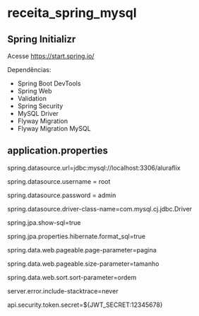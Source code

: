 # receita_spring_mysql

## Spring Initializr
Acesse https://start.spring.io/


Dependências: 
* Spring Boot DevTools
* Spring Web
* Validation
* Spring Security
* MySQL Driver
* Flyway Migration
* Flyway Migration MySQL


## application.properties

spring.datasource.url=jdbc:mysql://localhost:3306/aluraflix

spring.datasource.username = root

spring.datasource.password = admin

spring.datasource.driver-class-name=com.mysql.cj.jdbc.Driver

spring.jpa.show-sql=true

spring.jpa.properties.hibernate.format_sql=true

spring.data.web.pageable.page-parameter=pagina

spring.data.web.pageable.size-parameter=tamanho

spring.data.web.sort.sort-parameter=ordem

server.error.include-stacktrace=never

api.security.token.secret=${JWT_SECRET:12345678}
